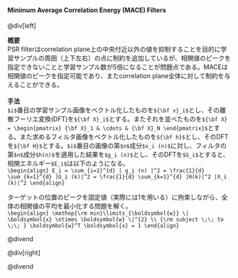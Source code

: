 #### Minimum Average Correlation Energy (MACE) Filters

@div[left]

__概要__<br>
PSR filterはcorrelation plane上の中央付近以外の値を抑制することを目的に学習サンプルの周囲（上下左右）の点に制約を追加しているが、相関値のピークを指定できないことと学習サンプル数が5倍になることが問題点である。MACEは相関値のピークを指定可能であり、またcorrelation plane全体に対して制約を与えることができる。<br>
<br>
__手法__<br>
`$i$`番目の学習サンプル画像をベクトル化したものを`${\bf x}_i$`とし、その離散フーリエ変換(DFT)を`${\bf X}_i$`とする。またそれを並べたものを`${\bf X} = \begin{pmatrix} {\bf X}_1 & \cdots & {\bf X}_N \end{pmatrix}$`とする。また求めるフィルタ画像をベクトル化したものを`${\bf h}$`とし、そのDFTを`${\bf H}$`とする。`$i$`番目の画像の第`$n$`成分`$x_i (n)$`に対し、フィルタの第`$n$`成分`$h(n)$`を適用した結果を`$g_i (n)$`とし、そのDFTを`$G_i$`とすると、相関エネルギー`$E_i$`は以下のようになる。<br>
`\begin{align} E_i = \sum_{i=1}^{d} | g_i (n) |^2 = \frac{1}{d} \sum_{k=1}^{d} |G_i (k)|^2 = \frac{1}{d} \sum_{k=1}^{d} |H(k)|^2 |X_i (k)|^2 \end{align}`

ターゲットの位置のピークを固定値（実際には1を用いる）に拘束しながら、全体の相関値の平均を最小化する問題を解く。<br>
`\begin{align} \mathop{\rm min}\limits_{\boldsymbol{w}} \| \boldsymbol{x} \otimes \boldsymbol{w} \|^{2} \\ {\rm subject \;\; to \;\; } \boldsymbol{w}^T \boldsymbol{x} = 1 \end{align}`

@divend

@div[right]

@divend
